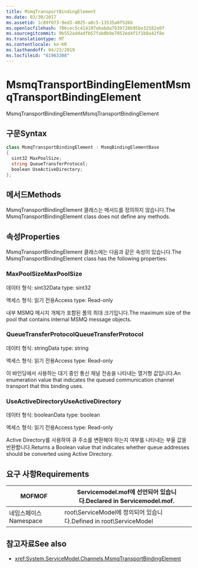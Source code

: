 ```yaml
---
title: MsmqTransportBindingElement
ms.date: 03/30/2017
ms.assetid: 1c89f073-9ed3-4025-a8c5-13535a0f526b
ms.openlocfilehash: 706cec5c414197ebabda7939728b95be32582e0f
ms.sourcegitcommit: 9b552addadfb57fab0b9e7852ed4f1f1b8a42f8e
ms.translationtype: MT
ms.contentlocale: ko-KR
ms.lasthandoff: 04/23/2019
ms.locfileid: "61963308"
---
```

# <a name="msmqtransportbindingelement"></a><span data-ttu-id="50036-102">MsmqTransportBindingElement</span><span class="sxs-lookup"><span data-stu-id="50036-102">MsmqTransportBindingElement</span></span>
<span data-ttu-id="50036-103">MsmqTransportBindingElement</span><span class="sxs-lookup"><span data-stu-id="50036-103">MsmqTransportBindingElement</span></span>  
  
## <a name="syntax"></a><span data-ttu-id="50036-104">구문</span><span class="sxs-lookup"><span data-stu-id="50036-104">Syntax</span></span>  
  
```csharp
class MsmqTransportBindingElement : MsmqBindingElementBase  
{  
  sint32 MaxPoolSize;  
  string QueueTransferProtocol;  
  boolean UseActiveDirectory;  
};  
```  
  
## <a name="methods"></a><span data-ttu-id="50036-105">메서드</span><span class="sxs-lookup"><span data-stu-id="50036-105">Methods</span></span>  
 <span data-ttu-id="50036-106">MsmqTransportBindingElement 클래스는 메서드를 정의하지 않습니다.</span><span class="sxs-lookup"><span data-stu-id="50036-106">The MsmqTransportBindingElement class does not define any methods.</span></span>  
  
## <a name="properties"></a><span data-ttu-id="50036-107">속성</span><span class="sxs-lookup"><span data-stu-id="50036-107">Properties</span></span>  
 <span data-ttu-id="50036-108">MsmqTransportBindingElement 클래스에는 다음과 같은 속성이 있습니다.</span><span class="sxs-lookup"><span data-stu-id="50036-108">The MsmqTransportBindingElement class has the following properties:</span></span>  
  
### <a name="maxpoolsize"></a><span data-ttu-id="50036-109">MaxPoolSize</span><span class="sxs-lookup"><span data-stu-id="50036-109">MaxPoolSize</span></span>  
 <span data-ttu-id="50036-110">데이터 형식: sint32</span><span class="sxs-lookup"><span data-stu-id="50036-110">Data type: sint32</span></span>  
  
 <span data-ttu-id="50036-111">액세스 형식: 읽기 전용</span><span class="sxs-lookup"><span data-stu-id="50036-111">Access type: Read-only</span></span>  
  
 <span data-ttu-id="50036-112">내부 MSMQ 메시지 개체가 포함된 풀의 최대 크기입니다.</span><span class="sxs-lookup"><span data-stu-id="50036-112">The maximum size of the pool that contains internal MSMQ message objects.</span></span>  
  
### <a name="queuetransferprotocol"></a><span data-ttu-id="50036-113">QueueTransferProtocol</span><span class="sxs-lookup"><span data-stu-id="50036-113">QueueTransferProtocol</span></span>  
 <span data-ttu-id="50036-114">데이터 형식: string</span><span class="sxs-lookup"><span data-stu-id="50036-114">Data type: string</span></span>  
  
 <span data-ttu-id="50036-115">액세스 형식: 읽기 전용</span><span class="sxs-lookup"><span data-stu-id="50036-115">Access type: Read-only</span></span>  
  
 <span data-ttu-id="50036-116">이 바인딩에서 사용하는 대기 중인 통신 채널 전송을 나타내는 열거형 값입니다.</span><span class="sxs-lookup"><span data-stu-id="50036-116">An enumeration value that indicates the queued communication channel transport that this binding uses.</span></span>  
  
### <a name="useactivedirectory"></a><span data-ttu-id="50036-117">UseActiveDirectory</span><span class="sxs-lookup"><span data-stu-id="50036-117">UseActiveDirectory</span></span>  
 <span data-ttu-id="50036-118">데이터 형식: boolean</span><span class="sxs-lookup"><span data-stu-id="50036-118">Data type: boolean</span></span>  
  
 <span data-ttu-id="50036-119">액세스 형식: 읽기 전용</span><span class="sxs-lookup"><span data-stu-id="50036-119">Access type: Read-only</span></span>  
  
 <span data-ttu-id="50036-120">Active Directory를 사용하여 큐 주소를 변환해야 하는지 여부를 나타내는 부울 값을 반환합니다.</span><span class="sxs-lookup"><span data-stu-id="50036-120">Returns a Boolean value that indicates whether queue addresses should be converted using Active Directory.</span></span>  
  
## <a name="requirements"></a><span data-ttu-id="50036-121">요구 사항</span><span class="sxs-lookup"><span data-stu-id="50036-121">Requirements</span></span>  
  
|<span data-ttu-id="50036-122">MOF</span><span class="sxs-lookup"><span data-stu-id="50036-122">MOF</span></span>|<span data-ttu-id="50036-123">Servicemodel.mof에 선언되어 있습니다.</span><span class="sxs-lookup"><span data-stu-id="50036-123">Declared in Servicemodel.mof.</span></span>|  
|---------|-----------------------------------|  
|<span data-ttu-id="50036-124">네임스페이스</span><span class="sxs-lookup"><span data-stu-id="50036-124">Namespace</span></span>|<span data-ttu-id="50036-125">root\ServiceModel에 정의되어 있습니다.</span><span class="sxs-lookup"><span data-stu-id="50036-125">Defined in root\ServiceModel</span></span>|  
  
## <a name="see-also"></a><span data-ttu-id="50036-126">참고자료</span><span class="sxs-lookup"><span data-stu-id="50036-126">See also</span></span>

- <xref:System.ServiceModel.Channels.MsmqTransportBindingElement>
